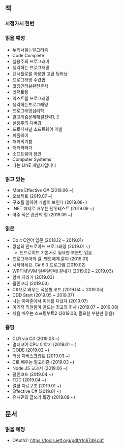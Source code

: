 ## 책
### 서점가서 한번

### 읽을 예정
- 누워서읽는알고리즘
- Code Complete
- 실용주의 프로그래머
- 생각하는 프로그래밍
- 텐서플로를 이용한 고급 딥러닝
- 프로그래밍 수련법
- 코딩인터뷰완전분석
- 리팩토링
- 익스트림 프로그래밍
- 생각하는프로그래밍
- 프로그래밍심리학
- 알고리즘문제해결전략1, 2
- 실용주의 디버깅
- 프로페셔널 소프트웨어 개발
- 피플웨어
- 해커의기쁨
- 해커와화가
- 소프트웨어 장인
- Computer Systems
- 나는 LINE 개발자입니다

### 읽고 있는
- More Effective C# (2019.06 ~)
- 오브젝트 (2019.07 ~)
- 구조를 알아야 개발이 보인다 (2019.08~)
- .NET 예제로 배우는 단위테스트 (2019.09 ~)
- 아주 작은 습관의 힘 (2019.09 ~)

### 읽은
- Do it C언어 입문 (2018.12 ~ 2019.01)
- 깡샘의 안드로이드 프로그래밍 (2019.01 ~)
   - 안드로이드 기본서로 필요한 부분만 읽음
- 프로그래머의 길, 멘토에게 묻다 (2019.01)
- 시작하세요. C#  6.0 프로그램 (2019.02)
- WPF MVVM 일주일만에 끝내기 (2019.02 ~ 2019.03)
- 함께 자라기 (2019.03)
- 클린코더 (2019.03)
- C#으로 배우는 적응형 코드 (2019.04 ~ 2019.05)
- DDD Start (2019.05 ~ 2019.07)
- 나는 아마존에서 미래를 다녔다 (2019.07)
- 이기적 직원들이 만드는 최고의 회사 (2019.07 ~ 2019.08)
- 처음 배우는 스프링부트2 (2019.08, 필요한 부분만 읽음)

### 홀딩
- CLR via C# (2019.03 ~)
- 멀티코어 CPU 이야기 (2019.01 ~ )
- CODE (2019.02 ~)
- 러닝 자바스크립트 (2019.03 ~)
- C로 배우는 알고리즘 (2019.03 ~)
- Node.JS 교과서 (2019.06 ~)
- 클린코드 (2019.04 ~)
- TDD (2019.04 ~)
- 열혈 자료구조 (2019.01 ~)
- Effective C# (2019.01 ~)
- 유시민의 글쓰기 특강 (2019.08 ~)

## 문서
### 읽을 예정
- OAuth2: https://tools.ietf.org/pdf/rfc6749.pdf 